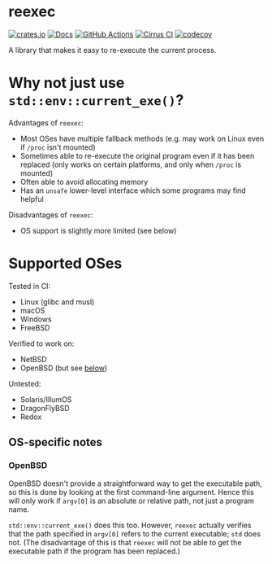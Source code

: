 # reexec

[![crates.io](https://img.shields.io/crates/v/reexec.svg)](https://crates.io/crates/reexec)
[![Docs](https://docs.rs/reexec/badge.svg)](https://docs.rs/reexec)
[![GitHub Actions](https://github.com/cptpcrd/reexec-rs/workflows/CI/badge.svg?branch=master&event=push)](https://github.com/cptpcrd/reexec-rs/actions?query=workflow%3ACI+branch%3Amaster+event%3Apush)
[![Cirrus CI](https://api.cirrus-ci.com/github/cptpcrd/reexec-rs.svg?branch=master)](https://cirrus-ci.com/github/cptpcrd/reexec-rs)
[![codecov](https://codecov.io/gh/cptpcrd/reexec-rs/branch/master/graph/badge.svg)](https://codecov.io/gh/cptpcrd/reexec-rs)

A library that makes it easy to re-execute the current process.

# Why not just use `std::env::current_exe()`?

Advantages of `reexec`:

- Most OSes have multiple fallback methods (e.g. may work on Linux even if `/proc` isn't mounted)
- Sometimes able to re-execute the original program even if it has been replaced (only works on certain platforms, and only when `/proc` is mounted)
- Often able to avoid allocating memory
- Has an `unsafe` lower-level interface which some programs may find helpful

Disadvantages of `reexec`:

- OS support is slightly more limited (see below)

# Supported OSes

Tested in CI:

- Linux (glibc and musl)
- macOS
- Windows
- FreeBSD

Verified to work on:

- NetBSD
- OpenBSD (but see [below](#openbsd))

Untested:

- Solaris/IllumOS
- DragonFlyBSD
- Redox

## OS-specific notes

### OpenBSD

OpenBSD doesn't provide a straightforward way to get the executable path, so this is done by looking at the first command-line argument. Hence this will only work if `argv[0]` is an absolute or relative path, not just a program name.

`std::env::current_exe()` does this too. However, `reexec` actually verifies that the path specified in `argv[0]` refers to the current executable; `std` does not. (The disadvantage of this is that `reexec` will not be able to get the executable path if the program has been replaced.)
